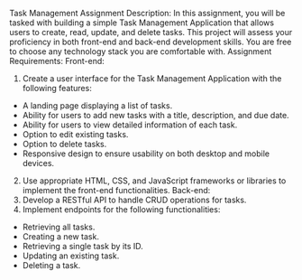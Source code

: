 Task Management 
Assignment Description:
In this assignment, you will be tasked with building a simple Task
Management Application that allows users to create, read, update, and delete
tasks. This project will assess your proficiency in both front-end and back-end
development skills. You are free to choose any technology stack you are
comfortable with.
Assignment Requirements:
Front-end:
1. Create a user interface for the Task Management Application with the
following features:
- A landing page displaying a list of tasks.
- Ability for users to add new tasks with a title, description, and due date.
- Ability for users to view detailed information of each task.
- Option to edit existing tasks.
- Option to delete tasks.
- Responsive design to ensure usability on both desktop and mobile
devices.

2. Use appropriate HTML, CSS, and JavaScript frameworks or libraries to
implement the front-end functionalities.
Back-end:
1. Develop a RESTful API to handle CRUD operations for tasks.
2. Implement endpoints for the following functionalities:
- Retrieving all tasks.
- Creating a new task.
- Retrieving a single task by its ID.
- Updating an existing task.
- Deleting a task.

